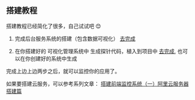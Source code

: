 ## 搭建教程


搭建教程已经简化了很多，自己试试吧 😊

1. 完成后台服务系统的搭建（包含数据可视化） [去完成](https://github.com/a597873885/webfunny-servers)

2. 在你搭建好的 可视化管理系统中 生成探针代码，植入到项目中 [去完成](http://www.webfunny.cn/webfunny/createProject), 也可以在你创建好的系统中生成

完成上边上边两步之后，就可以监控你的应用了。

如果要搭建云服务，可以参考系列文章： [搭建前端监控系统（一）阿里云服务器搭建篇](https://www.cnblogs.com/warm-stranger/p/8837784.html)
